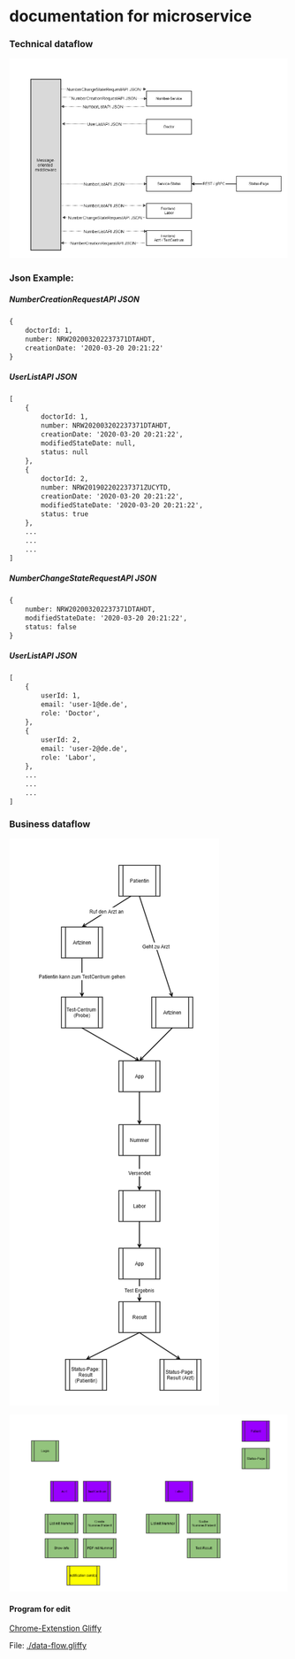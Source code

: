 # documentation for microservice

### Technical dataflow

![Data flows](./data-flow-3.png)


### Json Example:

##### NumberCreationRequestAPI JSON
```
{
	doctorId: 1,
	number: NRW202003202237371DTAHDT,
	creationDate: '2020-03-20 20:21:22'
}
```

##### UserListAPI JSON

```
[
	{
		doctorId: 1,
		number: NRW202003202237371DTAHDT,
		creationDate: '2020-03-20 20:21:22',
		modifiedStateDate: null,
		status: null
	},
	{
		doctorId: 2,
		number: NRW201902202237371ZUCYTD,
		creationDate: '2020-03-20 20:21:22',
		modifiedStateDate: '2020-03-20 20:21:22',
		status: true 
	},
    ...
    ...
    ...
]
```

##### NumberChangeStateRequestAPI JSON
```
{
	number: NRW202003202237371DTAHDT,
	modifiedStateDate: '2020-03-20 20:21:22',
	status: false
}
```

##### UserListAPI JSON
```
[
	{
		userId: 1,
		email: 'user-1@de.de',
		role: 'Doctor',
	},
	{
		userId: 2,
		email: 'user-2@de.de',
		role: 'Labor',
	},
    ...
    ...
    ...
]
```

### Business dataflow

![Business data flow 1](./data-flow-1.png)

![Business data flow 1](./data-flow-2.png)



#### Program for edit

[Chrome-Extenstion Gliffy](https://chrome.google.com/webstore/detail/gliffy-diagrams/bhmicilclplefnflapjmnngmkkkkpfad?utm_source=chrome-app-launcher-info-dialog)

File: [./data-flow.gliffy](https://raw.githubusercontent.com/football-betting/documentation/master/data-flow.gliffy)


